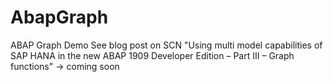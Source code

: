 # AbapGraph
ABAP Graph Demo
See blog post on SCN "Using multi model capabilities of SAP HANA in the new ABAP 1909 Developer Edition – Part III – Graph functions" -> coming soon
